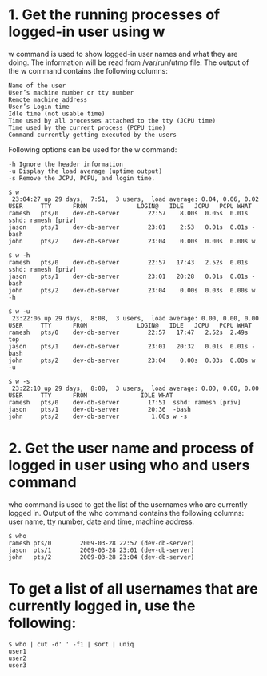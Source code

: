 # 1. Get the running processes of logged-in user using w

w command is used to show logged-in user names and what they are doing. The information will be read from /var/run/utmp file. The output of the w command contains the following columns:

    Name of the user
    User’s machine number or tty number
    Remote machine address
    User’s Login time
    Idle time (not usable time)
    Time used by all processes attached to the tty (JCPU time)
    Time used by the current process (PCPU time)
    Command currently getting executed by the users

 
Following options can be used for the w command:

    -h Ignore the header information
    -u Display the load average (uptime output)
    -s Remove the JCPU, PCPU, and login time.
```
$ w
 23:04:27 up 29 days,  7:51,  3 users,  load average: 0.04, 0.06, 0.02
USER     TTY      FROM              LOGIN@   IDLE   JCPU   PCPU WHAT
ramesh   pts/0    dev-db-server        22:57    8.00s  0.05s  0.01s sshd: ramesh [priv]
jason    pts/1    dev-db-server        23:01    2:53   0.01s  0.01s -bash
john     pts/2    dev-db-server        23:04    0.00s  0.00s  0.00s w

$ w -h
ramesh   pts/0    dev-db-server        22:57   17:43   2.52s  0.01s sshd: ramesh [priv]
jason    pts/1    dev-db-server        23:01   20:28   0.01s  0.01s -bash
john     pts/2    dev-db-server        23:04    0.00s  0.03s  0.00s w -h

$ w -u
 23:22:06 up 29 days,  8:08,  3 users,  load average: 0.00, 0.00, 0.00
USER     TTY      FROM              LOGIN@   IDLE   JCPU   PCPU WHAT
ramesh   pts/0    dev-db-server        22:57   17:47   2.52s  2.49s top
jason    pts/1    dev-db-server        23:01   20:32   0.01s  0.01s -bash
john     pts/2    dev-db-server        23:04    0.00s  0.03s  0.00s w -u

$ w -s
 23:22:10 up 29 days,  8:08,  3 users,  load average: 0.00, 0.00, 0.00
USER     TTY      FROM               IDLE WHAT
ramesh   pts/0    dev-db-server        17:51  sshd: ramesh [priv]
jason    pts/1    dev-db-server        20:36  -bash
john     pts/2    dev-db-server         1.00s w -s
```
# 2. Get the user name and process of logged in user using who and users command

who command is used to get the list of the usernames who are currently logged in. Output of the who command contains the following columns: user name, tty number, date and time, machine address.


```
$ who
ramesh pts/0        2009-03-28 22:57 (dev-db-server)
jason  pts/1        2009-03-28 23:01 (dev-db-server)
john   pts/2        2009-03-28 23:04 (dev-db-server)
```

# To get a list of all usernames that are currently logged in, use the following:


```
$ who | cut -d' ' -f1 | sort | uniq
user1
user2
user3
```

